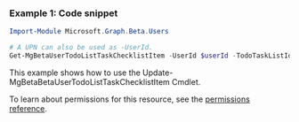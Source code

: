### Example 1: Code snippet

```powershellImport-Module Microsoft.Graph.Beta.Users

# A UPN can also be used as -UserId.
Get-MgBetaUserTodoListTaskChecklistItem -UserId $userId -TodoTaskListId $todoTaskListId -TodoTaskId $todoTaskId -ChecklistItemId $checklistItemId
```
This example shows how to use the Update-MgBetaBetaUserTodoListTaskChecklistItem Cmdlet.
To learn about permissions for this resource, see the [permissions reference](/graph/permissions-reference).

